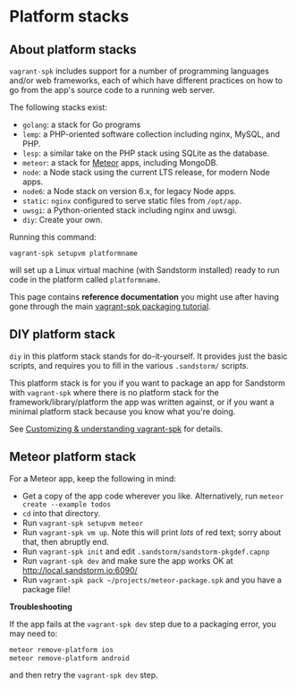 # Platform stacks

## About platform stacks

`vagrant-spk` includes support for a number of programming languages
and/or web frameworks, each of which have different practices on how
to go from the app's source code to a running web server.

The following stacks exist:

* `golang`: a stack for Go programs
* `lemp`: a PHP-oriented software collection including nginx, MySQL, and PHP.
* `lesp`: a similar take on the PHP stack using SQLite as the database.
* `meteor`: a stack for [Meteor](https://meteor.com) apps, including MongoDB.
* `node`: a Node stack using the current LTS release, for modern Node apps.
* `node6`: a Node stack on version 6.x, for legacy Node apps.
* `static`: `nginx` configured to serve static files from `/opt/app`.
* `uwsgi`: a Python-oriented stack including nginx and uwsgi.
* `diy`: Create your own.

Running this command:

```
vagrant-spk setupvm platformname
```

will set up a Linux virtual machine (with Sandstorm installed) ready to
run code in the platform called `platformname`.

This page contains **reference documentation** you might use after
having gone through the main [vagrant-spk packaging
tutorial](packaging-tutorial.md).

## DIY platform stack

`diy` in this platform stack stands for do-it-yourself. It provides
just the basic scripts, and requires you to fill in the
various `.sandstorm/` scripts.

This platform stack is for you if you want to package an app for
Sandstorm with `vagrant-spk` where there is no platform stack for
the framework/library/platform the app was written against, or if
you want a minimal platform stack because you know what you're doing.

See [Customizing & understanding vagrant-spk](customizing.md) for
details.

## Meteor platform stack

For a Meteor app, keep the following in mind:

* Get a copy of the app code wherever you like. Alternatively, run `meteor create --example todos`
* `cd` into that directory.
* Run `vagrant-spk setupvm meteor`
* Run `vagrant-spk vm up`. Note this will print _lots_ of red text; sorry about that, then abruptly end.
* Run `vagrant-spk init` and edit `.sandstorm/sandstorm-pkgdef.capnp`
* Run `vagrant-spk dev` and make sure the app works OK at http://local.sandstorm.io:6090/
* Run `vagrant-spk pack ~/projects/meteor-package.spk` and you have a package file!

**Troubleshooting**

If the app fails at the `vagrant-spk dev` step due to a packaging
error, you may need to:

```bash
meteor remove-platform ios
meteor remove-platform android
```

and then retry the `vagrant-spk dev` step.
